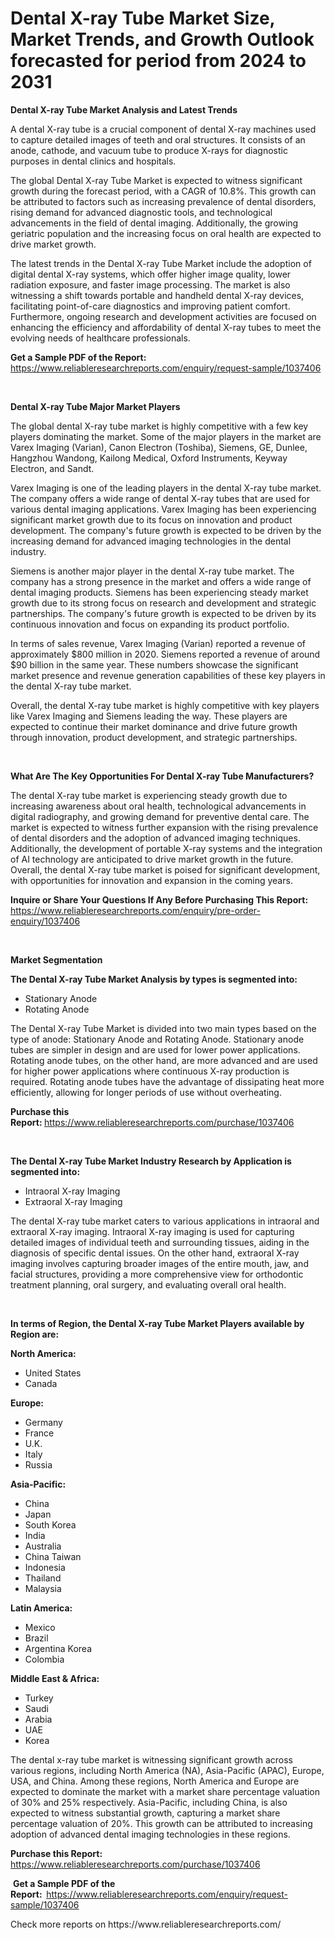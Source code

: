 <p><h1>Dental X-ray Tube Market Size, Market Trends, and Growth Outlook forecasted for period from 2024 to 2031</h1></p><p><strong>Dental X-ray Tube Market Analysis and Latest Trends</strong></p>
<p><p>A dental X-ray tube is a crucial component of dental X-ray machines used to capture detailed images of teeth and oral structures. It consists of an anode, cathode, and vacuum tube to produce X-rays for diagnostic purposes in dental clinics and hospitals.</p><p>The global Dental X-ray Tube Market is expected to witness significant growth during the forecast period, with a CAGR of 10.8%. This growth can be attributed to factors such as increasing prevalence of dental disorders, rising demand for advanced diagnostic tools, and technological advancements in the field of dental imaging. Additionally, the growing geriatric population and the increasing focus on oral health are expected to drive market growth.</p><p>The latest trends in the Dental X-ray Tube Market include the adoption of digital dental X-ray systems, which offer higher image quality, lower radiation exposure, and faster image processing. The market is also witnessing a shift towards portable and handheld dental X-ray devices, facilitating point-of-care diagnostics and improving patient comfort. Furthermore, ongoing research and development activities are focused on enhancing the efficiency and affordability of dental X-ray tubes to meet the evolving needs of healthcare professionals.</p></p>
<p><strong>Get a Sample PDF of the Report:&nbsp;</strong> <a href="https://www.reliableresearchreports.com/enquiry/request-sample/1037406">https://www.reliableresearchreports.com/enquiry/request-sample/1037406</a></p>
<p>&nbsp;</p>
<p><strong>Dental X-ray Tube Major Market Players</strong></p>
<p><p>The global dental X-ray tube market is highly competitive with a few key players dominating the market. Some of the major players in the market are Varex Imaging (Varian), Canon Electron (Toshiba), Siemens, GE, Dunlee, Hangzhou Wandong, Kailong Medical, Oxford Instruments, Keyway Electron, and Sandt.</p><p>Varex Imaging is one of the leading players in the dental X-ray tube market. The company offers a wide range of dental X-ray tubes that are used for various dental imaging applications. Varex Imaging has been experiencing significant market growth due to its focus on innovation and product development. The company's future growth is expected to be driven by the increasing demand for advanced imaging technologies in the dental industry.</p><p>Siemens is another major player in the dental X-ray tube market. The company has a strong presence in the market and offers a wide range of dental imaging products. Siemens has been experiencing steady market growth due to its strong focus on research and development and strategic partnerships. The company's future growth is expected to be driven by its continuous innovation and focus on expanding its product portfolio.</p><p>In terms of sales revenue, Varex Imaging (Varian) reported a revenue of approximately $800 million in 2020. Siemens reported a revenue of around $90 billion in the same year. These numbers showcase the significant market presence and revenue generation capabilities of these key players in the dental X-ray tube market.</p><p>Overall, the dental X-ray tube market is highly competitive with key players like Varex Imaging and Siemens leading the way. These players are expected to continue their market dominance and drive future growth through innovation, product development, and strategic partnerships.</p></p>
<p>&nbsp;</p>
<p><strong>What Are The Key Opportunities For Dental X-ray Tube Manufacturers?</strong></p>
<p><p>The dental X-ray tube market is experiencing steady growth due to increasing awareness about oral health, technological advancements in digital radiography, and growing demand for preventive dental care. The market is expected to witness further expansion with the rising prevalence of dental disorders and the adoption of advanced imaging techniques. Additionally, the development of portable X-ray systems and the integration of AI technology are anticipated to drive market growth in the future. Overall, the dental X-ray tube market is poised for significant development, with opportunities for innovation and expansion in the coming years.</p></p>
<p><strong>Inquire or Share Your Questions If Any Before Purchasing This Report:</strong> <a href="https://www.reliableresearchreports.com/enquiry/pre-order-enquiry/1037406">https://www.reliableresearchreports.com/enquiry/pre-order-enquiry/1037406</a></p>
<p>&nbsp;</p>
<p><strong>Market Segmentation</strong></p>
<p><strong>The Dental X-ray Tube Market Analysis by types is segmented into:</strong></p>
<p><ul><li>Stationary Anode</li><li>Rotating Anode</li></ul></p>
<p><p>The Dental X-ray Tube Market is divided into two main types based on the type of anode: Stationary Anode and Rotating Anode. Stationary anode tubes are simpler in design and are used for lower power applications. Rotating anode tubes, on the other hand, are more advanced and are used for higher power applications where continuous X-ray production is required. Rotating anode tubes have the advantage of dissipating heat more efficiently, allowing for longer periods of use without overheating.</p></p>
<p><strong>Purchase this Report:&nbsp;</strong><a href="https://www.reliableresearchreports.com/purchase/1037406">https://www.reliableresearchreports.com/purchase/1037406</a></p>
<p>&nbsp;</p>
<p><strong>The Dental X-ray Tube Market Industry Research by Application is segmented into:</strong></p>
<p><ul><li>Intraoral X-ray Imaging</li><li>Extraoral X-ray Imaging</li></ul></p>
<p><p>The dental X-ray tube market caters to various applications in intraoral and extraoral X-ray imaging. Intraoral X-ray imaging is used for capturing detailed images of individual teeth and surrounding tissues, aiding in the diagnosis of specific dental issues. On the other hand, extraoral X-ray imaging involves capturing broader images of the entire mouth, jaw, and facial structures, providing a more comprehensive view for orthodontic treatment planning, oral surgery, and evaluating overall oral health.</p></p>
<p>&nbsp;</p>
<p><strong>In terms of Region, the Dental X-ray Tube Market Players available by Region are:</strong></p>
<p>
    <p> <strong> North America: </strong>
        <ul>
            <li>United States</li>
            <li>Canada</li>
        </ul>
        </p> 
    <p> <strong> Europe: </strong>
        <ul>
            <li>Germany</li>
            <li>France</li>
            <li>U.K.</li>
            <li>Italy</li>
            <li>Russia</li>
        </ul>
        </p> 
    <p> <strong> Asia-Pacific: </strong>
        <ul>
            <li>China</li>
            <li>Japan</li>
            <li>South Korea</li>
            <li>India</li>
            <li>Australia</li>
            <li>China Taiwan</li>
            <li>Indonesia</li>
            <li>Thailand</li>
            <li>Malaysia</li>
        </ul>
        </p> 
    <p> <strong> Latin America: </strong>
        <ul>
            <li>Mexico</li>
            <li>Brazil</li>
            <li>Argentina Korea</li>
            <li>Colombia</li>
        </ul>
        </p> 
    <p> <strong> Middle East & Africa: </strong>
        <ul>
            <li>Turkey</li>
            <li>Saudi</li>
            <li>Arabia</li>
            <li>UAE</li>
            <li>Korea</li>
        </ul>
    </p>
    </p>
<p><p>The dental x-ray tube market is witnessing significant growth across various regions, including North America (NA), Asia-Pacific (APAC), Europe, USA, and China. Among these regions, North America and Europe are expected to dominate the market with a market share percentage valuation of 30% and 25% respectively. Asia-Pacific, including China, is also expected to witness substantial growth, capturing a market share percentage valuation of 20%. This growth can be attributed to increasing adoption of advanced dental imaging technologies in these regions.</p></p>
<p><strong>Purchase this Report: </strong><a href="https://www.reliableresearchreports.com/purchase/1037406">https://www.reliableresearchreports.com/purchase/1037406</a></p>
<p>&nbsp;<strong>Get a Sample PDF of the Report:&nbsp;&nbsp;</strong><a href="https://www.reliableresearchreports.com/enquiry/request-sample/1037406">https://www.reliableresearchreports.com/enquiry/request-sample/1037406</a></p>
<p><strong></strong></p>
<p>Check more reports on https://www.reliableresearchreports.com/</p>